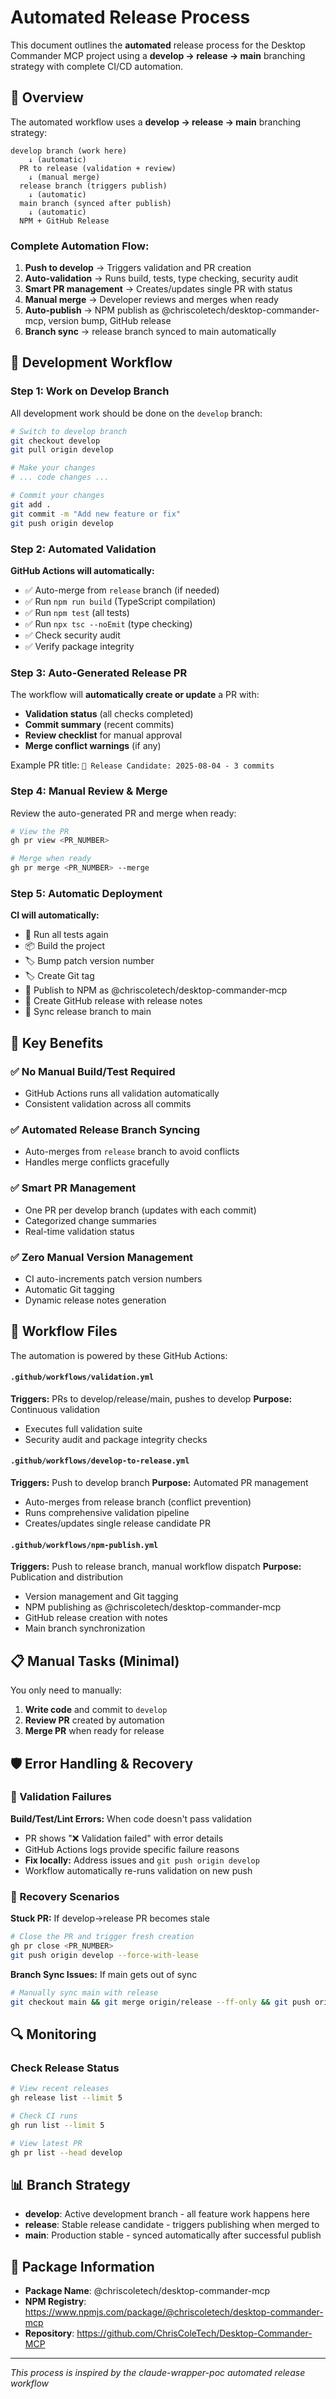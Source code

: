 # Automated Release Process

This document outlines the **automated** release process for the Desktop Commander MCP project using a **develop → release → main** branching strategy with complete CI/CD automation.

## 🚀 Overview

The automated workflow uses a **develop → release → main** branching strategy:

```
develop branch (work here)
    ↓ (automatic)
  PR to release (validation + review)
    ↓ (manual merge)
  release branch (triggers publish)
    ↓ (automatic)
  main branch (synced after publish)
    ↓ (automatic) 
  NPM + GitHub Release
```

### Complete Automation Flow:

1. **Push to develop** → Triggers validation and PR creation
2. **Auto-validation** → Runs build, tests, type checking, security audit
3. **Smart PR management** → Creates/updates single PR with status
4. **Manual merge** → Developer reviews and merges when ready
5. **Auto-publish** → NPM publish as @chriscoletech/desktop-commander-mcp, version bump, GitHub release
6. **Branch sync** → release branch synced to main automatically

## 🔧 Development Workflow

### Step 1: Work on Develop Branch

All development work should be done on the `develop` branch:

```bash
# Switch to develop branch
git checkout develop
git pull origin develop

# Make your changes
# ... code changes ...

# Commit your changes
git add .
git commit -m "Add new feature or fix"
git push origin develop
```

### Step 2: Automated Validation

**GitHub Actions will automatically:**
- ✅ Auto-merge from `release` branch (if needed)
- ✅ Run `npm run build` (TypeScript compilation)
- ✅ Run `npm test` (all tests)
- ✅ Run `npx tsc --noEmit` (type checking)
- ✅ Check security audit
- ✅ Verify package integrity

### Step 3: Auto-Generated Release PR

The workflow will **automatically create or update** a PR with:
- **Validation status** (all checks completed)
- **Commit summary** (recent commits)
- **Review checklist** for manual approval
- **Merge conflict warnings** (if any)

Example PR title: `🚀 Release Candidate: 2025-08-04 - 3 commits`

### Step 4: Manual Review & Merge

Review the auto-generated PR and merge when ready:

```bash
# View the PR
gh pr view <PR_NUMBER>

# Merge when ready
gh pr merge <PR_NUMBER> --merge
```

### Step 5: Automatic Deployment

**CI will automatically:**
- 🔄 Run all tests again
- 📦 Build the project
- 🏷️ Bump patch version number
- 🏷️ Create Git tag
- 📢 Publish to NPM as @chriscoletech/desktop-commander-mcp
- 🚀 Create GitHub release with release notes
- 🔄 Sync release branch to main

## 🎯 Key Benefits

### ✅ **No Manual Build/Test Required**
- GitHub Actions runs all validation automatically
- Consistent validation across all commits

### ✅ **Automated Release Branch Syncing**
- Auto-merges from `release` branch to avoid conflicts
- Handles merge conflicts gracefully

### ✅ **Smart PR Management**
- One PR per develop branch (updates with each commit)
- Categorized change summaries
- Real-time validation status

### ✅ **Zero Manual Version Management**
- CI auto-increments patch version numbers
- Automatic Git tagging
- Dynamic release notes generation

## 🔧 Workflow Files

The automation is powered by these GitHub Actions:

#### `.github/workflows/validation.yml`
**Triggers:** PRs to develop/release/main, pushes to develop
**Purpose:** Continuous validation
- Executes full validation suite
- Security audit and package integrity checks

#### `.github/workflows/develop-to-release.yml` 
**Triggers:** Push to develop branch
**Purpose:** Automated PR management
- Auto-merges from release branch (conflict prevention)
- Runs comprehensive validation pipeline  
- Creates/updates single release candidate PR

#### `.github/workflows/npm-publish.yml`
**Triggers:** Push to release branch, manual workflow dispatch
**Purpose:** Publication and distribution
- Version management and Git tagging
- NPM publishing as @chriscoletech/desktop-commander-mcp
- GitHub release creation with notes
- Main branch synchronization

## 📋 Manual Tasks (Minimal)

You only need to manually:
1. **Write code** and commit to `develop`
2. **Review PR** created by automation
3. **Merge PR** when ready for release

## 🛡️ Error Handling & Recovery

### 🔧 Validation Failures
**Build/Test/Lint Errors:** When code doesn't pass validation
- PR shows "❌ Validation failed" with error details
- GitHub Actions logs provide specific failure reasons
- **Fix locally:** Address issues and `git push origin develop`
- Workflow automatically re-runs validation on new push

### 🔄 Recovery Scenarios

**Stuck PR:** If develop→release PR becomes stale
```bash
# Close the PR and trigger fresh creation
gh pr close <PR_NUMBER>
git push origin develop --force-with-lease
```

**Branch Sync Issues:** If main gets out of sync
```bash
# Manually sync main with release
git checkout main && git merge origin/release --ff-only && git push origin main
```

## 🔍 Monitoring

### Check Release Status
```bash
# View recent releases
gh release list --limit 5

# Check CI runs
gh run list --limit 5

# View latest PR
gh pr list --head develop
```

## 📊 Branch Strategy

- **develop**: Active development branch - all feature work happens here
- **release**: Stable release candidate - triggers publishing when merged to
- **main**: Production stable - synced automatically after successful publish

## 🎉 Package Information

- **Package Name**: @chriscoletech/desktop-commander-mcp
- **NPM Registry**: https://www.npmjs.com/package/@chriscoletech/desktop-commander-mcp
- **Repository**: https://github.com/ChrisColeTech/Desktop-Commander-MCP

---

*This process is inspired by the claude-wrapper-poc automated release workflow*